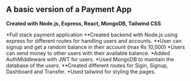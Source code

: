 
## A basic version of a Payment App
**Created with Node.js, Express, React, MongoDB, Tailwind CSS**

*Full stack payment application
*•Created backend with Node.js using express for different routes for handling users and accounts.
*•User can signup and get a random balance in their account (max Rs 10,000)
*Users can send money to other users with their available balance.
*Added AuthMiddleware with JWT for users.
*Used MongoDB to maintain the database of the users.
*•Created different routes for Sigin, Signup, Dashboard and Transfer.
*Used tailwind for styling the pages.

